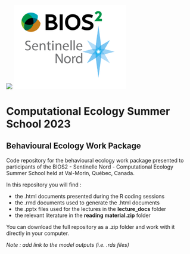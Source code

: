 ![](https://img.shields.io/badge/license-CC%20BY--NC%204.0-green?style=for-the-badge)
<img src="logos/logo.png" width=60%>

# **Computational Ecology Summer School 2023**

## **Behavioural Ecology Work Package**

Code repository for the behavioural ecology work package presented to participants of the BIOS2 - Sentinelle Nord - Computational Ecology Summer School held at Val-Morin, Québec, Canada.

In this repository you will find :

- the .html documents presented during the R coding sessions
- the .rmd documents used to generate the .html documents
- the .pptx files used for the lectures in the **lecture_docs** folder
- the relevant literature in the **reading material.zip** folder

You can download the full repository as a .zip folder and work with it directly in your computer.

*Note : add link to the model outputs (i.e. .rds files)*
